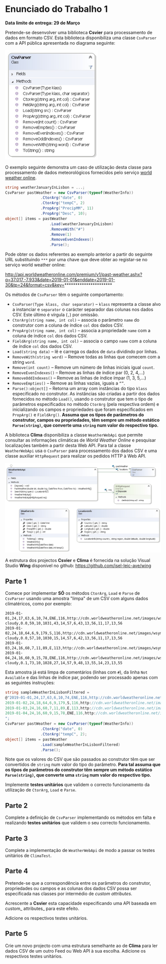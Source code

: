 # Enunciado do Trabalho 1

**Data limite de entrega: 29 de Março**

Pretende-se desenvolver uma biblioteca **Csvier** para processamento de dados em
formato CSV. Esta biblioteca disponibiliza uma classe `CsvParser` com a API
pública apresentada no diagrama seguinte:

<img src="assets/CsvParser.jpg" width="300px"/>

O exemplo seguinte demonstra um caso de utilização desta classe para
processamento de dados meteorológicos fornecidos pelo serviço [world weather
online](https://www.worldweatheronline.com/developer/api/docs/local-city-town-weather-api.aspx).

```csharp
string weatherJanuaryInLisbon = ...;
CsvParser pastWeather = new CsvParser(typeof(WeatherInfo))
                .CtorArg("date", 0)
                .CtorArg("tempC", 2)
                .PropArg("PrecipMM", 11)
                .PropArg("Desc", 10);
object[] items = pastWeather
                    .Load(weatherJanuaryInLisbon)
                    .RemoveWith("#")
                    .Remove(1)
                    .RemoveEvenIndexes()
                    .Parse();
```

Pode obter os dados referentes ao exemplo anterior a partir do seguinte URL
substituindo `***` por uma chave que deve obter ao registar-se no serviço world
weather online:

http://api.worldweatheronline.com/premium/v1/past-weather.ashx?q=37.017,-7.933&date=2019-01-01&enddate=2019-01-30&tp=24&format=csv&key=**********************

Os métodos de `CsvParser` têm o seguinte comportamento:
* `CsvParser(Type klass, char separator)` – `klass` representa a classe alvo a
  instanciar e `separator` o carácter separador das colunas nos dados CSV. Este
  último é vírgula (`,`) por omissão.
* `CtorArg(string name, int col)` – associa o parâmetro `name` do construtor com a
  coluna de índice `col` dos dados CSV.
* `PropArg(string name, int col)` – associa a propriedade `name` com a coluna de
  índice `col` dos dados CSV.
* `FieldArg(string name, int col)` – associa o campo `name` com a coluna de índice
  `col` dos dados CSV.
* `Load(string data)` – lê e carrega os dados de `data` dividindo por linhas.
* `RemoveWith(string word)` – Remove todas as linhas que comecem com a string
  `word`.
* `Remove(int count)` – Remove um número de linhas iniciais igual `count`.
* `RemoveEvenIndexes()` – Remove as linhas de índice par (0, 2, 4,…)
* `RemoveOddIndexes()` – Remove as linhas de índice ímpar (1, 3, 5,…)
* `RemoveEmpties()` – Remove as linhas vazias, iguais a `“”`.
* `Parse():object[]` – Retorna um array com instâncias do tipo `klass`
  especificado no construtor. As instâncias são criadas a partir dos dados
  fornecidos no método `Load()`, usando o construtor que tem o tipo de parâmetros
  especificados no método `CtorArg` (pela respectiva ordem) e inicializando os
  campos e propriedades que foram especificados em `PropArg()` e `FieldArg()`.
  **Assuma que os tipos de parâmetros do construtor, campos ou propriedades, têm
  sempre um método estático `Parse(string)`, que converte uma `string` num valor
  do respectivo tipo.**

A biblioteca **Clima** disponibiliza a classe `WeatherWebApi` que permite
consultar as informações climáticas de _World Weather Online_ e pesquisar
localizações também a partir desta Web API. Para tal a classe `WeatherWebApi` usa
o `CsvParser` para processamento dos dados CSV e uma classe auxiliar `HttpRequest`
para realizar os pedidos HTTP à Web API.

<img src="assets/WeatherWebApi.jpg" width="700px">

A estrutura dos projectos **Csvier** e **Clima** é fornecida na solução Visual
Studio **Wing** disponível no github: https://github.com/isel-leic-ave/wing

## Parte 1

Comece por implementar **SÓ** os métodos `CtorArg`, `Load` e `Parse` de
`CsvParser` usando uma amostra "limpa" de um CSV com alguns dados climatéricos,
como por exemplo:

```
2019-01-01,24,17,63,6,10,74,ENE,116,http://cdn.worldweatheronline.net/images/wsymbols01_png_64/wsymbol_0002_sunny_intervals.png,Partly cloudy,0.0,59,10,1031,43,14,57,6,43,13,56,11,17,13,56
2019-01-02,24,18,64,6,9,179,S,116,http://cdn.worldweatheronline.net/images/wsymbols01_png_64/wsymbol_0002_sunny_intervals.png,Partly cloudy,0.0,57,10,1030,15,14,57,6,42,13,56,11,17,13,56
2019-01-03,24,16,60,7,11,89,E,113,http://cdn.worldweatheronline.net/images/wsymbols01_png_64/wsymbol_0001_sunny.png,Sunny,0.0,67,10,1026,3,13,55,7,45,12,54,11,18,12,54
2019-01-04,24,16,60,9,15,78,ENE,116,http://cdn.worldweatheronline.net/images/wsymbols01_png_64/wsymbol_0002_sunny_intervals.png,Partly cloudy,0.1,73,10,1028,27,14,57,9,48,13,55,14,23,13,55
```

Esta amostra já está limpa de comentários (linhas com `#`), da linha `Not
Available` e das linhas de índice par, podendo ser processado apenas com as
seguintes instruções:

```csharp
string sampleWeatherInLisbonFiltered =
@"2019-01-01,24,17,63,6,10,74,ENE,116,http://cdn.worldweatheronline.net/images/wsymbols01_png_64/wsymbol_0002_sunny_intervals.png,Partly cloudy,0.0,59,10,1031,43,14,57,6,43,13,56,11,17,13,56
2019-01-02,24,18,64,6,9,179,S,116,http://cdn.worldweatheronline.net/images/wsymbols01_png_64/wsymbol_0002_sunny_intervals.png,Partly cloudy,0.0,57,10,1030,15,14,57,6,42,13,56,11,17,13,56
2019-01-03,24,16,60,7,11,89,E,113,http://cdn.worldweatheronline.net/images/wsymbols01_png_64/wsymbol_0001_sunny.png,Sunny,0.0,67,10,1026,3,13,55,7,45,12,54,11,18,12,54
2019-01-04,24,16,60,9,15,78,ENE,116,http://cdn.worldweatheronline.net/images/wsymbols01_png_64/wsymbol_0002_sunny_intervals.png,Partly cloudy,0.1,73,10,1028,27,14,57,9,48,13,55,14,23,13,55
";
CsvParser pastWeather = new CsvParser(typeof(WeatherInfo))
                .CtorArg("date", 0)
                .CtorArg("tempC", 2);
object[] items = pastWeather
                .Load(sampleWeatherInLisbonFiltered)
                .Parse();
```

Note que os valores do CSV que são passados ao construtor têm que ser
convertidos de `string` num valor do tipo do parâmetro.
**Para tal assuma que os tipos de parâmetros do construtor têm sempre um método
estático `Parse(string)`, que converte uma `string` num valor do respectivo
tipo.**

Implemente **testes unitários** que validem o correcto funcionamento da
utilização de `CtorArg`, `Load` e `Parse`.

## Parte 2

Complete a definição de `CsvParser` implementando os métodos em falta e
realizando **testes unitários** que validem o seu correcto funcionamento.

## Parte 3

Complete a implementação de `WeatherWebApi` de modo a passar os testes unitários
de `ClimaTest`.

## Parte 4

Pretende-se que a correspondência entre os parâmetros do construtor,
propriedades ou campos e as colunas dos dados CSV possa ser especificada nas
classes por intermédio de _custom attributes_. 

Acrescente a **Csvier** esta capacidade especificando uma API baseada em custom_
attributes_ para este efeito.

Adicione os respectivos testes unitários.

## Parte 5

Crie um novo projecto com uma estrutura semelhante ao de **Clima** para ler
dados CSV de um outro Feed ou Web API à sua escolha.
Adicione os respectivos testes unitários.
